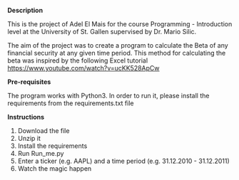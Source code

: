 **Description**

This is the project of Adel El Mais for the course Programming - Introduction level at the University of St. Gallen supervised by Dr. Mario Silic.

The aim of the project was to create a program to calculate the Beta of any financial security at any given time period.
This method for calculating the beta was inspired by the following Excel tutorial https://www.youtube.com/watch?v=ucKK528ApCw

**Pre-requisites**

The program works with Python3.
In order to run it, please install the requirements from the requirements.txt file

**Instructions**

1. Download the file
2. Unzip it
3. Install the requirements
4. Run Run_me.py
5. Enter a ticker (e.g. AAPL) and a time period (e.g. 31.12.2010 - 31.12.2011)
6. Watch the magic happen

